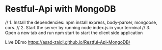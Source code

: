 # Restful-Api with MongoDB
// 1. Install the dependencies: npm install express, body-parser, mongoose, cors.
// 2. Start the server by running node index.js in your terminal
// 3. Open a new tab and run npm start to start the client side application


Live DEmo
https://asad-zaidi.github.io/Restful-Api-MongoDB/

